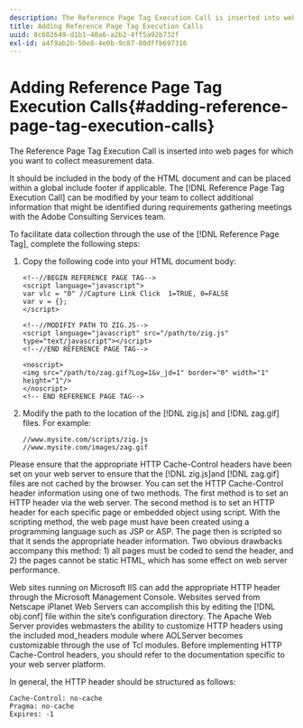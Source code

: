 ```yaml
---
description: The Reference Page Tag Execution Call is inserted into web pages for which you want to collect measurement data.
title: Adding Reference Page Tag Execution Calls
uuid: 8c682649-d1b1-40a6-a2b2-4ff5a92b732f
exl-id: a4f9ab2b-50e8-4e0b-9c87-80dffb697316
---
```

# Adding Reference Page Tag Execution Calls{#adding-reference-page-tag-execution-calls}

The Reference Page Tag Execution Call is inserted into web pages for which you want to collect measurement data.

 It should be included in the body of the HTML document and can be placed within a global include footer if applicable. The [!DNL Reference Page Tag Execution Call] can be modified by your team to collect additional information that might be identified during requirements gathering meetings with the Adobe Consulting Services team.

To facilitate data collection through the use of the [!DNL Reference Page Tag], complete the following steps:

1. Copy the following code into your HTML document body: 

   ```
   <!--//BEGIN REFERENCE PAGE TAG--> 
   <script language="javascript"> 
   var vlc = "0" //Capture Link Click  1=TRUE, 0=FALSE 
   var v = {}; 
   </script> 
    
   <!--//MODIFIY PATH TO ZIG.JS--> 
   <script language="javascript" src="/path/to/zig.js" type="text/javascript"></script> 
   <!--//END REFERENCE PAGE TAG--> 
    
   <noscript> 
   <img src="/path/to/zag.gif?Log=1&v_jd=1" border="0" width="1" height="1"/> 
   </noscript> 
   <!-- END REFERENCE PAGE TAG-->
   ```

1. Modify the path to the location of the [!DNL zig.js] and [!DNL zag.gif] files. For example: 

   ```
   //www.mysite.com/scripts/zig.js 
   //www.mysite.com/images/zag.gif 
   
   ```

Please ensure that the appropriate HTTP Cache-Control headers have been set on your web server to ensure that the [!DNL zig.js]and [!DNL zag.gif] files are not cached by the browser. You can set the HTTP Cache-Control header information using one of two methods. The first method is to set an HTTP header via the web server. The second method is to set an HTTP header for each specific page or embedded object using script. With the scripting method, the web page must have been created using a programming language such as JSP or ASP. The page then is scripted so that it sends the appropriate header information. Two obvious drawbacks accompany this method: 1) all pages must be coded to send the header, and 2) the pages cannot be static HTML, which has some effect on web server performance.

Web sites running on Microsoft IIS can add the appropriate HTTP header through the Microsoft Management Console. Websites served from Netscape iPlanet Web Servers can accomplish this by editing the [!DNL obj.conf] file within the site’s configuration directory. The Apache Web Server provides webmasters the ability to customize HTTP headers using the included mod_headers module where AOLServer becomes customizable through the use of Tcl modules. Before implementing HTTP Cache-Control headers, you should refer to the documentation specific to your web server platform.

In general, the HTTP header should be structured as follows: 

```
Cache-Control: no-cache 
Pragma: no-cache 
Expires: -1
```
